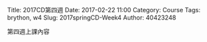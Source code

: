 Title: 2017CD第四週
Date: 2017-02-22 11:00
Category: Course
Tags: brython, w4
Slug: 2017springCD-Week4
Author: 40423248


第四週上課內容


